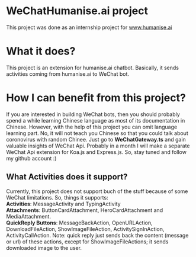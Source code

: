 
# WeChatHumanise.ai project

This project was done as an internship project for www.humanise.ai

# What it does?

This project is an extension for humanise.ai chatbot. Basically, it sends activities coming from humanise.ai to WeChat bot.

# How I can benefit from this project?

If you are interested in building WeChat bots, then you should probably spend a while learning Chinese language as most of its documentation in Chinese. However, with the help of this project you can omit language learning part. No, it will not teach you Chinese so that you could talk about coronovirus with random Chinee. Just go to **WeChatGateway.ts** and gain valuable insights of WeChat Api. Probably in a month I will make a separate WeChat Api extension for Koa.js and Express.js. So, stay tuned and follow my github account :)

## What Activities does it support?

Currently, this project does not support buch of the stuff because of some WeChat limitations. So, things it supports: <br/>
**Activities**: MessageActivity and TypingActivity <br/>
**Attachments**: ButtonCardAttachment, HeroCardAttachment and MediaAttachment. <br/>
**QuickReply Buttons**: MessageBackAction, OpenURLAction, DownloadFileAction, ShowImageFileAction, ActivitySignInAction, ActivityCallAction. Note: quick reply just sends back the content (message or url) of these actions, except for ShowImageFileActions; it sends downloaded image to the user.
